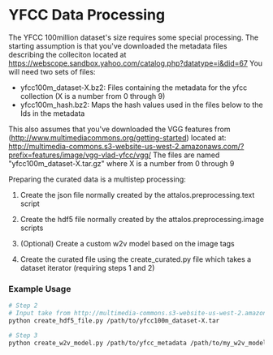 # YFCC Data Processing

The YFCC 100million dataset's size requires some special processing. The starting assumption is that you've downloaded the metadata files describing the colleciton located at https://webscope.sandbox.yahoo.com/catalog.php?datatype=i&did=67
You will need two sets of files:
*  yfcc100m_dataset-X.bz2: Files containing the metadata for the yfcc collection (X is a number from 0 through 9)
*  yfcc100m_hash.bz2: Maps the hash values used in the files below to the Ids in the metadata

This also assumes that you've downloaded the VGG features from (http://www.multimediacommons.org/getting-started) located at: http://multimedia-commons.s3-website-us-west-2.amazonaws.com/?prefix=features/image/vgg-vlad-yfcc/vgg/
The files are named "yfcc100m_dataset-X.tar.gz" where X is a number from 0 through 9


Preparing the curated data is a multistep processing:

1. Create the json file normally created by the attalos.preprocessing.text script

2. Create the hdf5 file normally created by the attalos.preprocessing.image scripts

3. (Optional) Create a custom w2v model based on the image tags

4. Create the curated file using the create_curated.py file which takes a dataset iterator (requiring steps 1 and 2)


### Example Usage
```bash
# Step 2
# Input take from http://multimedia-commons.s3-website-us-west-2.amazonaws.com/?prefix=features/image/vgg-vlad-yfcc/vgg/
python create_hdf5_file.py /path/to/yfcc100m_dataset-X.tar

# Step 3
python create_w2v_model.py /path/to/yfcc_metadata /path/to/my_w2v_model.gz
```
